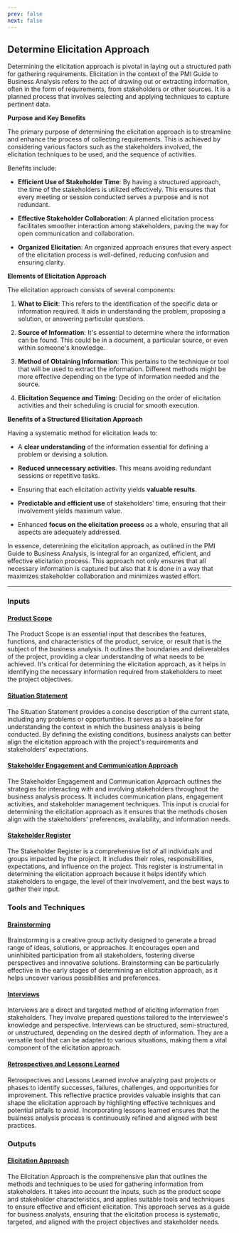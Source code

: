 ```yaml
---
prev: false
next: false
---
```


## Determine Elicitation Approach

Determining the elicitation approach is pivotal in laying out a structured path for gathering requirements. Elicitation in the context of the PMI Guide to Business Analysis refers to the act of drawing out or extracting information, often in the form of requirements, from stakeholders or other sources. It is a planned process that involves selecting and applying techniques to capture pertinent data.

**Purpose and Key Benefits**

The primary purpose of determining the elicitation approach is to streamline and enhance the process of collecting requirements. This is achieved by considering various factors such as the stakeholders involved, the elicitation techniques to be used, and the sequence of activities.

Benefits include:

- **Efficient Use of Stakeholder Time**: By having a structured approach, the time of the stakeholders is utilized effectively. This ensures that every meeting or session conducted serves a purpose and is not redundant.

- **Effective Stakeholder Collaboration**: A planned elicitation process facilitates smoother interaction among stakeholders, paving the way for open communication and collaboration.

- **Organized Elicitation**: An organized approach ensures that every aspect of the elicitation process is well-defined, reducing confusion and ensuring clarity.

**Elements of Elicitation Approach**

The elicitation approach consists of several components:

1. **What to Elicit**: This refers to the identification of the specific data or information required. It aids in understanding the problem, proposing a solution, or answering particular questions.

2. **Source of Information**: It's essential to determine where the information can be found. This could be in a document, a particular source, or even within someone's knowledge.

3. **Method of Obtaining Information**: This pertains to the technique or tool that will be used to extract the information. Different methods might be more effective depending on the type of information needed and the source.

4. **Elicitation Sequence and Timing**: Deciding on the order of elicitation activities and their scheduling is crucial for smooth execution.

**Benefits of a Structured Elicitation Approach**

Having a systematic method for elicitation leads to:

- A **clear understanding** of the information essential for defining a problem or devising a solution.
- **Reduced unnecessary activities**. This means avoiding redundant sessions or repetitive tasks.

- Ensuring that each elicitation activity yields **valuable results**.

- **Predictable and efficient use** of stakeholders' time, ensuring that their involvement yields maximum value.

- Enhanced **focus on the elicitation process** as a whole, ensuring that all aspects are adequately addressed.

In essence, determining the elicitation approach, as outlined in the PMI Guide to Business Analysis, is integral for an organized, efficient, and effective elicitation process. This approach not only ensures that all necessary information is captured but also that it is done in a way that maximizes stakeholder collaboration and minimizes wasted effort.

---

### Inputs

#### [Product Scope](/content/gist/business-analysis/inputs-outputs/assessment-of-business-value.md)

The Product Scope is an essential input that describes the features, functions, and characteristics of the product, service, or result that is the subject of the business analysis. It outlines the boundaries and deliverables of the project, providing a clear understanding of what needs to be achieved. It's critical for determining the elicitation approach, as it helps in identifying the necessary information required from stakeholders to meet the project objectives.

#### [Situation Statement](/content/gist/business-analysis/inputs-outputs/assessment-of-business-value.md)

The Situation Statement provides a concise description of the current state, including any problems or opportunities. It serves as a baseline for understanding the context in which the business analysis is being conducted. By defining the existing conditions, business analysts can better align the elicitation approach with the project's requirements and stakeholders' expectations.

#### [Stakeholder Engagement and Communication Approach](/content/gist/business-analysis/inputs-outputs/assessment-of-business-value.md)

The Stakeholder Engagement and Communication Approach outlines the strategies for interacting with and involving stakeholders throughout the business analysis process. It includes communication plans, engagement activities, and stakeholder management techniques. This input is crucial for determining the elicitation approach as it ensures that the methods chosen align with the stakeholders' preferences, availability, and information needs.

#### [Stakeholder Register](/content/gist/business-analysis/inputs-outputs/assessment-of-business-value.md)

The Stakeholder Register is a comprehensive list of all individuals and groups impacted by the project. It includes their roles, responsibilities, expectations, and influence on the project. This register is instrumental in determining the elicitation approach because it helps identify which stakeholders to engage, the level of their involvement, and the best ways to gather their input.

### Tools and Techniques

#### [Brainstorming](/content/gist/business-analysis/tools-techniques/benchmarking.md)

Brainstorming is a creative group activity designed to generate a broad range of ideas, solutions, or approaches. It encourages open and uninhibited participation from all stakeholders, fostering diverse perspectives and innovative solutions. Brainstorming can be particularly effective in the early stages of determining an elicitation approach, as it helps uncover various possibilities and preferences.

#### [Interviews](/content/gist/business-analysis/tools-techniques/benchmarking.md)

Interviews are a direct and targeted method of eliciting information from stakeholders. They involve prepared questions tailored to the interviewee's knowledge and perspective. Interviews can be structured, semi-structured, or unstructured, depending on the desired depth of information. They are a versatile tool that can be adapted to various situations, making them a vital component of the elicitation approach.

#### [Retrospectives and Lessons Learned](/content/gist/business-analysis/tools-techniques/benchmarking.md)

Retrospectives and Lessons Learned involve analyzing past projects or phases to identify successes, failures, challenges, and opportunities for improvement. This reflective practice provides valuable insights that can shape the elicitation approach by highlighting effective techniques and potential pitfalls to avoid. Incorporating lessons learned ensures that the business analysis process is continuously refined and aligned with best practices.

### Outputs

#### [Elicitation Approach](/content/gist/business-analysis/inputs-outputs/elicitation-results-unconfirmed-confirmed.md)

The Elicitation Approach is the comprehensive plan that outlines the methods and techniques to be used for gathering information from stakeholders. It takes into account the inputs, such as the product scope and stakeholder characteristics, and applies suitable tools and techniques to ensure effective and efficient elicitation. This approach serves as a guide for business analysts, ensuring that the elicitation process is systematic, targeted, and aligned with the project objectives and stakeholder needs.
